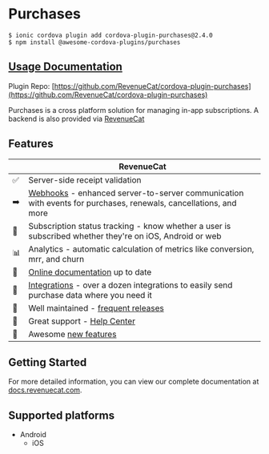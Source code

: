 # Purchases

```
$ ionic cordova plugin add cordova-plugin-purchases@2.4.0
$ npm install @awesome-cordova-plugins/purchases
```

## [Usage Documentation](https://danielsogl.gitbook.io/awesome-cordova-plugins/plugins/purchases/)

Plugin Repo: [https://github.com/RevenueCat/cordova-plugin-purchases](https://github.com/RevenueCat/cordova-plugin-purchases)

Purchases is a cross platform solution for managing in-app subscriptions. A backend is also provided via [RevenueCat](https://www.revenuecat.com)

## Features
|     | RevenueCat                                                                                                                                                   |
| --- | ------------------------------------------------------------------------------------------------------------------------------------------------------------ |
| ✅  | Server-side receipt validation                                                                                                                               |
| ➡️  | [Webhooks](https://docs.revenuecat.com/docs/webhooks) - enhanced server-to-server communication with events for purchases, renewals, cancellations, and more |
| 🎯  | Subscription status tracking - know whether a user is subscribed whether they're on iOS, Android or web                                                      |
| 📊  | Analytics - automatic calculation of metrics like conversion, mrr, and churn                                                                                 |
| 📝  | [Online documentation](https://docs.revenuecat.com/docs) up to date                                                                                          |
| 🔀  | [Integrations](https://www.revenuecat.com/integrations) - over a dozen integrations to easily send purchase data where you need it                           |
| 💯  | Well maintained - [frequent releases](https://github.com/RevenueCat/cordova-plugin-purchases/releases)                                                                  |
| 📮  | Great support - [Help Center](https://revenuecat.zendesk.com)                                                                                           |
| 🤩  | Awesome [new features](https://trello.com/b/RZRnWRbI/revenuecat-product-roadmap)                                                                             |

## Getting Started

For more detailed information, you can view our complete documentation at [docs.revenuecat.com](https://docs.revenuecat.com/docs).

## Supported platforms

- Android
  - iOS
  



